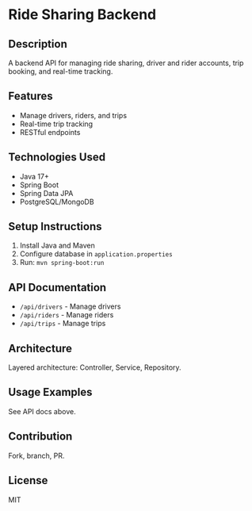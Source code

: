 # Ride Sharing Backend

## Description
A backend API for managing ride sharing, driver and rider accounts, trip booking, and real-time tracking.

## Features
- Manage drivers, riders, and trips
- Real-time trip tracking
- RESTful endpoints

## Technologies Used
- Java 17+
- Spring Boot
- Spring Data JPA
- PostgreSQL/MongoDB

## Setup Instructions
1. Install Java and Maven
2. Configure database in `application.properties`
3. Run: `mvn spring-boot:run`

## API Documentation
- `/api/drivers` - Manage drivers
- `/api/riders` - Manage riders
- `/api/trips` - Manage trips

## Architecture
Layered architecture: Controller, Service, Repository.

## Usage Examples
See API docs above.

## Contribution
Fork, branch, PR.

## License
MIT
